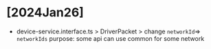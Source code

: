 # [2024Jan26]
- device-service.interface.ts > DriverPacket > change `networkId`=> `networkIds`
purpose: some api can use common for some network